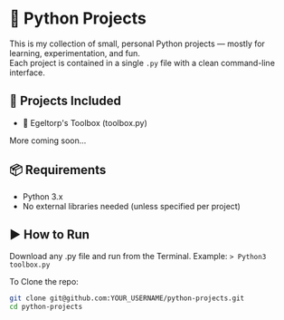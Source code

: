 # 🐍 Python Projects

This is my collection of small, personal Python projects — mostly for learning, experimentation, and fun.  
Each project is contained in a single `.py` file with a clean command-line interface.

## 🚀 Projects Included

- 🎲 Egeltorp's Toolbox (toolbox.py)

More coming soon...

## 📦 Requirements

- Python 3.x  
- No external libraries needed (unless specified per project)

## ▶️ How to Run
Download any .py file and run from the Terminal. 
Example:
    `> Python3 toolbox.py`

To Clone the repo:

```bash
git clone git@github.com:YOUR_USERNAME/python-projects.git
cd python-projects
